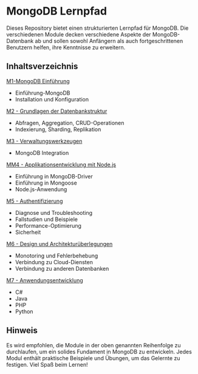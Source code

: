# MongoDB Lernpfad

Dieses Repository bietet einen strukturierten Lernpfad für MongoDB. Die verschiedenen Module decken verschiedene Aspekte der MongoDB-Datenbank ab und sollen sowohl Anfängern als auch fortgeschrittenen Benutzern helfen, ihre Kenntnisse zu erweitern.

## Inhaltsverzeichnis

[M1-MongoDB Einführung](https://github.com/kodschul/kodschul_MongoDB_1402/tree/4682893563c3cd5c9caee5d9ca71cc353e4b5b9c/M1-MongoDB%20Einf%C3%BChrung)
   - Einführung-MongoDB
   - Installation und Konfiguration

[M2 - Grundlagen der Datenbankstruktur](https://github.com/kodschul/kodschul_MongoDB_1402/tree/4682893563c3cd5c9caee5d9ca71cc353e4b5b9c/M2%20-%20Grundlagen%20der%20Datenbankstruktur)
   - Abfragen, Aggregation, CRUD-Operationen
   - Indexierung, Sharding, Replikation

[M3 - Verwaltungswerkzeugen](https://github.com/kodschul/kodschul_MongoDB_1402/tree/4682893563c3cd5c9caee5d9ca71cc353e4b5b9c/M3%20-%20Verwaltungswerkzeuge)
   - MongoDB Integration

[MM4 - Applikationsentwicklung mit Node.js](https://github.com/kodschul/kodschul_MongoDB_1402/tree/4682893563c3cd5c9caee5d9ca71cc353e4b5b9c/M4%20-%20Applikationsentwicklung%20mit%20Node.js)
   - Einführung in MongoDB-Driver
   - Einführung in Mongoose
   - Node.js-Anwendung

[M5 - Authentifizierung](https://github.com/kodschul/kodschul_MongoDB_1402/tree/4682893563c3cd5c9caee5d9ca71cc353e4b5b9c/M5%20-%20Authentifizierung)
   - Diagnose und Troubleshooting
   - Fallstudien und Beispiele
   - Performance-Optimierung
   - Sicherheit

[M6 - Design und Architekturüberlegungen](https://github.com/kodschul/kodschul_MongoDB_1402/tree/4682893563c3cd5c9caee5d9ca71cc353e4b5b9c/M6%20-%20Design%20und%20Architektur%C3%BCberlegungen)
   - Monotoring und Fehlerbehebung
   - Verbindung zu Cloud-Diensten
   - Verbindung zu anderen Datenbanken

[M7 - Anwendungsentwicklung](https://github.com/kodschul/kodschul_MongoDB_1402/tree/4682893563c3cd5c9caee5d9ca71cc353e4b5b9c/M7%20-%20Anwendungsentwicklung)
   - C#
   - Java
   - PHP
   - Python


## Hinweis

Es wird empfohlen, die Module in der oben genannten Reihenfolge zu durchlaufen, um ein solides Fundament in MongoDB zu entwickeln. Jedes Modul enthält praktische Beispiele und Übungen, um das Gelernte zu festigen. Viel Spaß beim Lernen!
